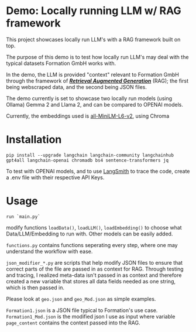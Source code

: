 # Demo: Locally running LLM w/ RAG framework

This project showcases locally run LLM's with a RAG framework built on top.

The purpose of this demo is to test how locally run LLM's may deal with the typical datasets Formation GmbH works with. 

In the demo, the LLM is provided "context" relevant to Formation GmbH through the framework of [***Retrieval Augmented Generation***](https://ai.meta.com/blog/retrieval-augmented-generation-streamlining-the-creation-of-intelligent-natural-language-processing-models/) (RAG); the first being webscraped data, and the second being JSON files.

The demo currently is set to showcase two locally run models (using Ollama) Gemma 2 and Llama 2, and can be compared to OPENAI models.

Currently, the embeddings used is [all-MiniLM-L6-v2](https://huggingface.co/sentence-transformers/all-MiniLM-L6-v2), using Chroma

# Installation

    pip install --upgrade langchain langchain-community langchainhub gpt4all langchain-openai chromadb bs4 sentence-transformers jq

To test with OPENAI models, and to use [LangSmith](https://www.langchain.com/langsmith) to trace the code, create a .env file with their respective API Keys.

# Usage

    run `main.py`

modify functions `loadData()`, `loadLLM()`, `loadEmbedding()` to choose what Data/LLM/Embedding to run with. 
Other models can be easily added.

`functions.py` contains functions seperating every step, where one may understand the workflow with ease.

`json_modifier_*.py` are scripts that help modify JSON files to ensure that correct parts of the file are passed in as context for RAG. 
Through testing and tracing, I realized meta-data isn't passed in as context and therefore created a new variable that stores all data fields needed as one string, which is then passed in.

Please look at `geo.json` and `geo_Mod.json` as simple examples.

`Formation1.json` is a JSON file typical to Formation's use case. `Formation1_Mod.json` is the modified json I use as input where variable `page_content` contains the context passed into the RAG.



